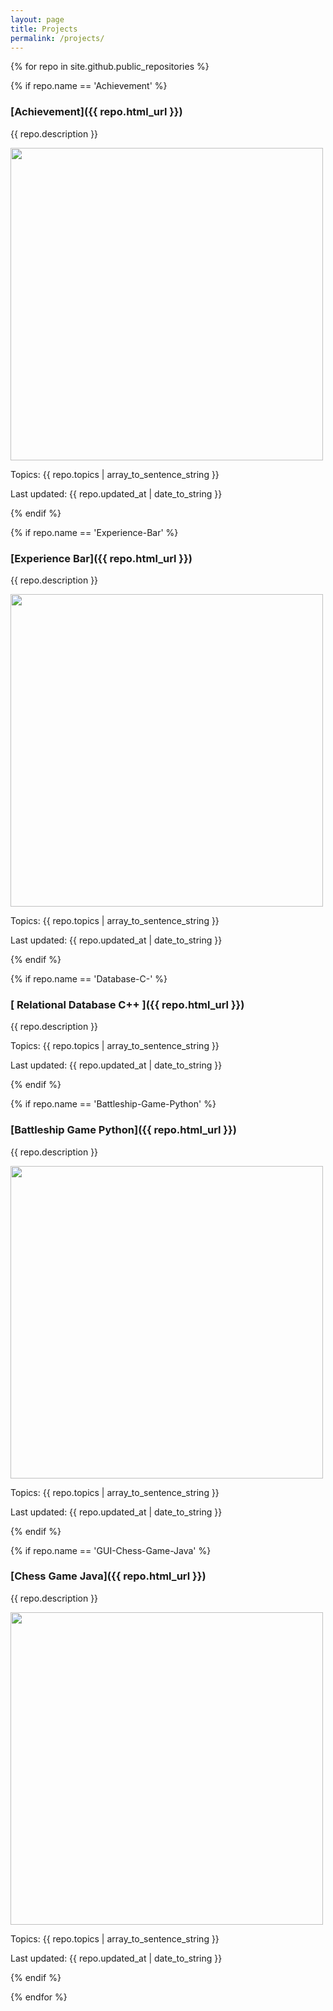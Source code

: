 ```yaml
---
layout: page
title: Projects
permalink: /projects/
---
```



<!--- Achievement -->

{% for repo in site.github.public_repositories %}

{% if repo.name == 'Achievement' %}

### [Achievement]({{ repo.html_url }})

{{ repo.description }}

<image src="../image/project/achievement_demo.gif" width=500/>

Topics: {{ repo.topics | array_to_sentence_string }}

Last updated: {{ repo.updated_at | date_to_string }}

{% endif %}


<!--- Experience Bar -->

{% if repo.name == 'Experience-Bar' %}

### [Experience Bar]({{ repo.html_url }})

{{ repo.description }}

<image src="../image/project/expbar_demo.gif" width=500/>

Topics: {{ repo.topics | array_to_sentence_string }}

Last updated: {{ repo.updated_at | date_to_string }}

{% endif %}


<!--- Relational Database C++ -->

{% if repo.name == 'Database-C-' %}

### [ Relational Database C++ ]({{ repo.html_url }})

{{ repo.description }}

Topics: {{ repo.topics | array_to_sentence_string }}

Last updated: {{ repo.updated_at | date_to_string }}

{% endif %}


<!--- Battleship Game Python -->

{% if repo.name == 'Battleship-Game-Python' %}

### [Battleship Game Python]({{ repo.html_url }})

{{ repo.description }}

<image src="../image/project/battleship_demo.gif" width=500/>

Topics: {{ repo.topics | array_to_sentence_string }}

Last updated: {{ repo.updated_at | date_to_string }}

{% endif %}


<!--- Chess Game Java -->

{% if repo.name == 'GUI-Chess-Game-Java' %}

### [Chess Game Java]({{ repo.html_url }})

{{ repo.description }}

<image src="../image/project/chess_demo.gif" width=500/>

Topics: {{ repo.topics | array_to_sentence_string }}

Last updated: {{ repo.updated_at | date_to_string }}

{% endif %}


{% endfor %}
